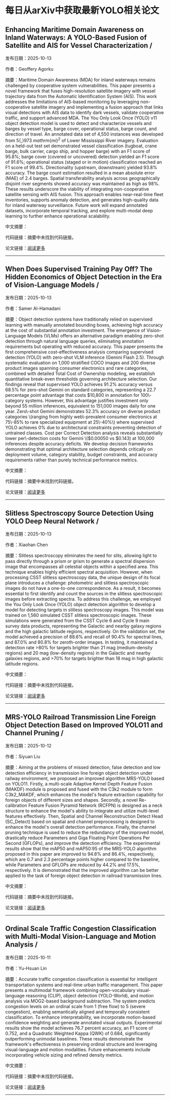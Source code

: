 # 每日从arXiv中获取最新YOLO相关论文


## Enhancing Maritime Domain Awareness on Inland Waterways: A YOLO\-Based Fusion of Satellite and AIS for Vessel Characterization / 

发布日期：2025-10-13

作者：Geoffery Agorku

摘要：Maritime Domain Awareness \(MDA\) for inland waterways remains challenged by cooperative system vulnerabilities. This paper presents a novel framework that fuses high\-resolution satellite imagery with vessel trajectory data from the Automatic Identification System \(AIS\). This work addresses the limitations of AIS\-based monitoring by leveraging non\-cooperative satellite imagery and implementing a fusion approach that links visual detections with AIS data to identify dark vessels, validate cooperative traffic, and support advanced MDA. The You Only Look Once \(YOLO\) v11 object detection model is used to detect and characterize vessels and barges by vessel type, barge cover, operational status, barge count, and direction of travel. An annotated data set of 4,550 instances was developed from $5\{,\}973~mathrm\{mi\}^2$ of Lower Mississippi River imagery. Evaluation on a held\-out test set demonstrated vessel classification \(tugboat, crane barge, bulk carrier, cargo ship, and hopper barge\) with an F1 score of 95.8%; barge cover \(covered or uncovered\) detection yielded an F1 score of 91.6%; operational status \(staged or in motion\) classification reached an F1 score of 99.4%. Directionality \(upstream, downstream\) yielded 93.8% accuracy. The barge count estimation resulted in a mean absolute error \(MAE\) of 2.4 barges. Spatial transferability analysis across geographically disjoint river segments showed accuracy was maintained as high as 98%. These results underscore the viability of integrating non\-cooperative satellite sensing with AIS fusion. This approach enables near\-real\-time fleet inventories, supports anomaly detection, and generates high\-quality data for inland waterway surveillance. Future work will expand annotated datasets, incorporate temporal tracking, and explore multi\-modal deep learning to further enhance operational scalability.

中文摘要：


代码链接：摘要中未找到代码链接。

论文链接：[阅读更多](http://arxiv.org/abs/2510.11449v1)

---


## When Does Supervised Training Pay Off? The Hidden Economics of Object Detection in the Era of Vision\-Language Models / 

发布日期：2025-10-13

作者：Samer Al\-Hamadani

摘要：Object detection systems have traditionally relied on supervised learning with manually annotated bounding boxes, achieving high accuracy at the cost of substantial annotation investment. The emergence of Vision\-Language Models \(VLMs\) offers an alternative paradigm enabling zero\-shot detection through natural language queries, eliminating annotation requirements but operating with reduced accuracy. This paper presents the first comprehensive cost\-effectiveness analysis comparing supervised detection \(YOLO\) with zero\-shot VLM inference \(Gemini Flash 2.5\). Through systematic evaluation on 1,000 stratified COCO images and 200 diverse product images spanning consumer electronics and rare categories, combined with detailed Total Cost of Ownership modeling, we establish quantitative break\-even thresholds governing architecture selection. Our findings reveal that supervised YOLO achieves 91.2% accuracy versus 68.5% for zero\-shot Gemini on standard categories, representing a 22.7 percentage point advantage that costs $10,800 in annotation for 100\-category systems. However, this advantage justifies investment only beyond 55 million inferences, equivalent to 151,000 images daily for one year. Zero\-shot Gemini demonstrates 52.3% accuracy on diverse product categories \(ranging from highly web\-prevalent consumer electronics at 75\-85% to rare specialized equipment at 25\-40%\) where supervised YOLO achieves 0% due to architectural constraints preventing detection of untrained classes. Cost per Correct Detection analysis reveals substantially lower per\-detection costs for Gemini \($0.00050 vs $0.143\) at 100,000 inferences despite accuracy deficits. We develop decision frameworks demonstrating that optimal architecture selection depends critically on deployment volume, category stability, budget constraints, and accuracy requirements rather than purely technical performance metrics.

中文摘要：


代码链接：摘要中未找到代码链接。

论文链接：[阅读更多](http://arxiv.org/abs/2510.11302v1)

---


## Slitless Spectroscopy Source Detection Using YOLO Deep Neural Network / 

发布日期：2025-10-13

作者：Xiaohan Chen

摘要：Slitless spectroscopy eliminates the need for slits, allowing light to pass directly through a prism or grism to generate a spectral dispersion image that encompasses all celestial objects within a specified area. This technique enables highly efficient spectral acquisition. However, when processing CSST slitless spectroscopy data, the unique design of its focal plane introduces a challenge: photometric and slitless spectroscopic images do not have a one\-to\-one correspondence. As a result, it becomes essential to first identify and count the sources in the slitless spectroscopic images before extracting spectra. To address this challenge, we employed the You Only Look Once \(YOLO\) object detection algorithm to develop a model for detecting targets in slitless spectroscopy images. This model was trained on 1,560 simulated CSST slitless spectroscopic images. These simulations were generated from the CSST Cycle 6 and Cycle 9 main survey data products, representing the Galactic and nearby galaxy regions and the high galactic latitude regions, respectively. On the validation set, the model achieved a precision of 88.6% and recall of 90.4% for spectral lines, and 87.0% and 80.8% for zeroth\-order images. In testing, it maintained a detection rate >80% for targets brighter than 21 mag \(medium\-density regions\) and 20 mag \(low\-density regions\) in the Galactic and nearby galaxies regions, and >70% for targets brighter than 18 mag in high galactic latitude regions.

中文摘要：


代码链接：摘要中未找到代码链接。

论文链接：[阅读更多](http://arxiv.org/abs/2510.10922v1)

---


## MRS\-YOLO Railroad Transmission Line Foreign Object Detection Based on Improved YOLO11 and Channel Pruning / 

发布日期：2025-10-12

作者：Siyuan Liu

摘要：Aiming at the problems of missed detection, false detection and low detection efficiency in transmission line foreign object detection under railway environment, we proposed an improved algorithm MRS\-YOLO based on YOLO11. Firstly, a multi\-scale Adaptive Kernel Depth Feature Fusion \(MAKDF\) module is proposed and fused with the C3k2 module to form C3k2\_MAKDF, which enhances the model's feature extraction capability for foreign objects of different sizes and shapes. Secondly, a novel Re\-calibration Feature Fusion Pyramid Network \(RCFPN\) is designed as a neck structure to enhance the model's ability to integrate and utilize multi\-level features effectively. Then, Spatial and Channel Reconstruction Detect Head \(SC\_Detect\) based on spatial and channel preprocessing is designed to enhance the model's overall detection performance. Finally, the channel pruning technique is used to reduce the redundancy of the improved model, drastically reduce Parameters and Giga Floating Point Operations Per Second \(GFLOPs\), and improve the detection efficiency. The experimental results show that the mAP50 and mAP50:95 of the MRS\-YOLO algorithm proposed in this paper are improved to 94.8% and 86.4%, respectively, which are 0.7 and 2.3 percentage points higher compared to the baseline, while Parameters and GFLOPs are reduced by 44.2% and 17.5%, respectively. It is demonstrated that the improved algorithm can be better applied to the task of foreign object detection in railroad transmission lines.

中文摘要：


代码链接：摘要中未找到代码链接。

论文链接：[阅读更多](http://arxiv.org/abs/2510.10553v1)

---


## Ordinal Scale Traffic Congestion Classification with Multi\-Modal Vision\-Language and Motion Analysis / 

发布日期：2025-10-11

作者：Yu\-Hsuan Lin

摘要：Accurate traffic congestion classification is essential for intelligent transportation systems and real\-time urban traffic management. This paper presents a multimodal framework combining open\-vocabulary visual\-language reasoning \(CLIP\), object detection \(YOLO\-World\), and motion analysis via MOG2\-based background subtraction. The system predicts congestion levels on an ordinal scale from 1 \(free flow\) to 5 \(severe congestion\), enabling semantically aligned and temporally consistent classification. To enhance interpretability, we incorporate motion\-based confidence weighting and generate annotated visual outputs. Experimental results show the model achieves 76.7 percent accuracy, an F1 score of 0.752, and a Quadratic Weighted Kappa \(QWK\) of 0.684, significantly outperforming unimodal baselines. These results demonstrate the framework's effectiveness in preserving ordinal structure and leveraging visual\-language and motion modalities. Future enhancements include incorporating vehicle sizing and refined density metrics.

中文摘要：


代码链接：摘要中未找到代码链接。

论文链接：[阅读更多](http://arxiv.org/abs/2510.10342v1)

---

